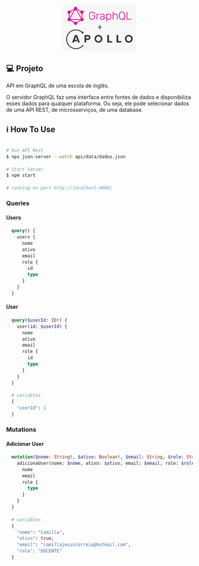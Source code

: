 <p align="center">
  <a href="http://nestjs.com/" target="blank"><img src="./github/graphql&apollo.png" width="200" alt="GraphQL e Apollo Logo" /></a>
</p>

## 💻 Projeto

API em GraphQL de uma escola de inglês.

O servidor GraphQL faz uma interface entre fontes de dados e disponibiliza esses dados para qualquer plataforma. Ou seja, ele pode selecionar dados de uma API REST, de microsserviços, de uma database.

## ℹ️ How To Use

```bash

# Run API Rest
$ npx json-server --watch api/data/dados.json

# Start Server
$ npm start

# running on port http://localhost:4000/
```

### Queries

#### Users
```graphql
  query() {
    users {
      nome
      ativo
      email
      role {
        id
        type
      }
    }
  }
```

#### User
```graphql
  query($userId: ID!) {
    user(id: $userId) {
      nome
      ativo
      email
      role {
        id
        type
      }
    }
  }

  # variables
  {
    "userId": 1
  }
```

### Mutations

#### Adicionar User
```graphql
  mutation($nome: String!, $ativo: Boolean!, $email: String, $role: String!) {
    adicionaUser(nome: $nome, ativo: $ativo, email: $email, role: $role) {
      nome
      email
      role {
        type
      }
    }
  }

  # variables
  {
    "nome": "Camilla",
    "ativo": true,
    "email": "camillajesuscorreia@hotmail.com",
    "role": "DOCENTE"
  }
```